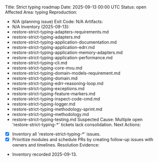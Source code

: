 Title: Strict typing roadmap
Date: 2025-09-13 00:00 UTC
Status: open
Affected Area: typing
Reproduction:
  - N/A (planning issue)
Exit Code: N/A
Artifacts:
  - N/A
Inventory (2025-09-13):
  - restore-strict-typing-adapters-requirements.md
  - restore-strict-typing-adapters.md
  - restore-strict-typing-application-documentation.md
  - restore-strict-typing-application-edrr.md
  - restore-strict-typing-application-memory-adapters.md
  - restore-strict-typing-application-performance.md
  - restore-strict-typing-cli.md
  - restore-strict-typing-core-mvu.md
  - restore-strict-typing-domain-models-requirement.md
  - restore-strict-typing-domain.md
  - restore-strict-typing-edrr-reasoning-loop.md
  - restore-strict-typing-exceptions.md
  - restore-strict-typing-feature-markers.md
  - restore-strict-typing-inspect-code-cmd.md
  - restore-strict-typing-logger.md
  - restore-strict-typing-methodology-sprint.md
  - restore-strict-typing-methodology.md
  - restore-strict-typing-testing.md
Suspected Cause: Multiple open 'restore-strict-typing-*' tickets lack consolidation.
Next Actions:
  - [x] Inventory all 'restore-strict-typing-*' issues.
  - [x] Prioritize modules and schedule PRs by creating follow-up issues with owners and timelines.
Resolution Evidence:
  - Inventory recorded 2025-09-13.
